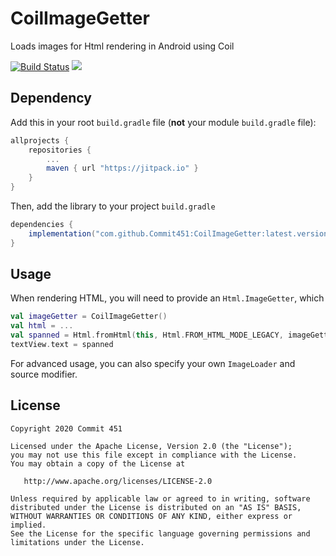 # CoilImageGetter
Loads images for Html rendering in Android using Coil

[![Build Status](https://travis-ci.org/Commit451/CoilImageGetter.svg?branch=master)](https://travis-ci.org/Commit451/CoilImageGetter)
[![](https://jitpack.io/v/Commit451/CoilImageGetter.svg)](https://jitpack.io/#Commit451/CoilImageGetter)

## Dependency
Add this in your root `build.gradle` file (**not** your module `build.gradle` file):

```gradle
allprojects {
	repositories {
		...
		maven { url "https://jitpack.io" }
	}
}
```

Then, add the library to your project `build.gradle`
```gradle
dependencies {
    implementation("com.github.Commit451:CoilImageGetter:latest.version.here")
}
```

## Usage
When rendering HTML, you will need to provide an `Html.ImageGetter`, which
```kotlin
val imageGetter = CoilImageGetter()
val html = ...
val spanned = Html.fromHtml(this, Html.FROM_HTML_MODE_LEGACY, imageGetter)
textView.text = spanned
```

For advanced usage, you can also specify your own `ImageLoader` and source modifier.

License
--------

    Copyright 2020 Commit 451

    Licensed under the Apache License, Version 2.0 (the "License");
    you may not use this file except in compliance with the License.
    You may obtain a copy of the License at

       http://www.apache.org/licenses/LICENSE-2.0

    Unless required by applicable law or agreed to in writing, software
    distributed under the License is distributed on an "AS IS" BASIS,
    WITHOUT WARRANTIES OR CONDITIONS OF ANY KIND, either express or implied.
    See the License for the specific language governing permissions and
    limitations under the License.
